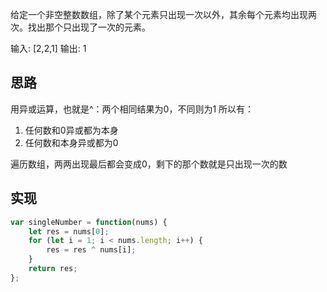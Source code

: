 给定一个非空整数数组，除了某个元素只出现一次以外，其余每个元素均出现两次。找出那个只出现了一次的元素。

输入: [2,2,1]
输出: 1

## 思路
用异或运算，也就是^：两个相同结果为0，不同则为1
所以有：
1. 任何数和0异或都为本身
2. 任何数和本身异或都为0

遍历数组，两两出现最后都会变成0，剩下的那个数就是只出现一次的数

## 实现
```javascript
var singleNumber = function(nums) {
    let res = nums[0];
    for (let i = 1; i < nums.length; i++) {
        res = res ^ nums[i];
    }
    return res;
};
```
